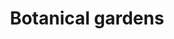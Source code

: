 ---
title: Botanical gardens
longTitle: 'Botanical gardens'
tags:
- gccommon
narrowerTerm:
- "[[Gardens]]"
relatedTerm:
- "[[Botany Recreational facilities]]"
use:
- "[[Arboretums Botanic gardens]]"
---